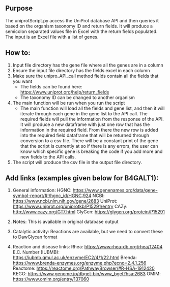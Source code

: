 ## Purpose
The uniprotScript.py access the UniProt database API and then queries it based on 
the organism taxonomy ID and return fields. It will produce a semicolon separated values file in Excel with the return fields
populated. The input is an Excel file with a list of genes. 

## How to:
1. Input file directory has the gene file where all the genes are in a column
2. Ensure the input file directory has the fields excel in each column
3. Make sure the unipro_API_call method fields contain all the fields that you want
   - The fields can be found here: https://www.uniprot.org/help/return_fields
   - The taxonomy ID can be changed to another organism
4. The main function will be run when you run the script
   - The main function will load all the fields and gene list, and then it will iterate through each gene in the gene list 
   to the API call. The required fields will pull the information from the response of the API. It will produce a new dataframe with just one
   row that has the information in the required field. From there the new row is added into the required field dataframe that 
   will be returned through conversion to a csv file. There will be a constant print of the gene that the script is currently
   at so if there is any errors, the user can know which specific gene is breaking the code if you add more and new fields to the API calls.
5. The script will produce the csv file in the output file directory.

## Add links (examples given below for B4GALT1):
1.	General information:
HGNC: https://www.genenames.org/data/gene-symbol-report/#!/hgnc_id/HGNC:924
NCBI: https://www.ncbi.nlm.nih.gov/gene/2683
UniProt: https://www.uniprot.org/uniprotkb/P15291/entry
CAZy: http://www.cazy.org/GT7.html
GlyGen: https://glygen.org/protein/P15291

2. Notes:
This is available in original database output

3. Catalytic activity:
Reactions are available, but we need to convert these to DawGlycan format

4. Reaction and disease links:
Rhea: https://www.rhea-db.org/rhea/12404
E.C. Number (IUBMB): https://iubmb.qmul.ac.uk/enzyme/EC2/4/1/22.html
Brenda: https://www.brenda-enzymes.org/enzyme.php?ecno=2.4.1.256
Reactome: https://reactome.org/PathwayBrowser/#R-HSA-1912420
KEGG: https://www.genome.jp/dbget-bin/www_bget?hsa:2683
OMIM: https://www.omim.org/entry/137060
